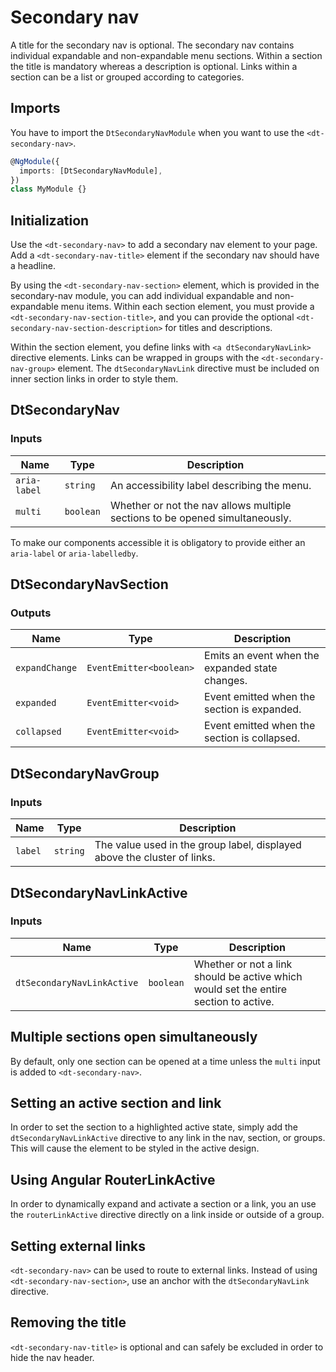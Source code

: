 # Secondary nav

<ba-ux-snippet name="secondary-nav-intro"></ba-ux-snippet>

<ba-live-example name="DtExampleSecondaryNavDefault"></ba-live-example>

A title for the secondary nav is optional. The secondary nav contains individual
expandable and non-expandable menu sections. Within a section the title is
mandatory whereas a description is optional. Links within a section can be a
list or grouped according to categories.

## Imports

You have to import the `DtSecondaryNavModule` when you want to use the
`<dt-secondary-nav>`.

```typescript
@NgModule({
  imports: [DtSecondaryNavModule],
})
class MyModule {}
```

## Initialization

Use the `<dt-secondary-nav>` to add a secondary nav element to your page. Add a
`<dt-secondary-nav-title>` element if the secondary nav should have a headline.

By using the `<dt-secondary-nav-section>` element, which is provided in the
secondary-nav module, you can add individual expandable and non-expandable menu
items. Within each section element, you must provide a
`<dt-secondary-nav-section-title>`, and you can provide the optional
`<dt-secondary-nav-section-description>` for titles and descriptions.

Within the section element, you define links with `<a dtSecondaryNavLink>`
directive elements. Links can be wrapped in groups with the
`<dt-secondary-nav-group>` element. The `dtSecondaryNavLink` directive must be
included on inner section links in order to style them.

## DtSecondaryNav

### Inputs

| Name         | Type      | Description                                                                  |
| ------------ | --------- | ---------------------------------------------------------------------------- |
| `aria-label` | `string`  | An accessibility label describing the menu.                                  |
| `multi`      | `boolean` | Whether or not the nav allows multiple sections to be opened simultaneously. |

To make our components accessible it is obligatory to provide either an
`aria-label` or `aria-labelledby`.

## DtSecondaryNavSection

### Outputs

| Name           | Type                    | Description                                     |
| -------------- | ----------------------- | ----------------------------------------------- |
| `expandChange` | `EventEmitter<boolean>` | Emits an event when the expanded state changes. |
| `expanded`     | `EventEmitter<void>`    | Event emitted when the section is expanded.     |
| `collapsed`    | `EventEmitter<void>`    | Event emitted when the section is collapsed.    |

## DtSecondaryNavGroup

### Inputs

| Name    | Type     | Description                                                              |
| ------- | -------- | ------------------------------------------------------------------------ |
| `label` | `string` | The value used in the group label, displayed above the cluster of links. |

## DtSecondaryNavLinkActive

### Inputs

| Name                       | Type      | Description                                                                          |
| -------------------------- | --------- | ------------------------------------------------------------------------------------ |
| `dtSecondaryNavLinkActive` | `boolean` | Whether or not a link should be active which would set the entire section to active. |

## Multiple sections open simultaneously

By default, only one section can be opened at a time unless the `multi` input is
added to `<dt-secondary-nav>`.

<ba-live-example name="DtExampleSecondaryNavMulti"></ba-live-example>

## Setting an active section and link

In order to set the section to a highlighted active state, simply add the
`dtSecondaryNavLinkActive` directive to any link in the nav, section, or groups.
This will cause the element to be styled in the active design.

<ba-live-example name="DtExampleSecondaryNavActive"></ba-live-example>

## Using Angular RouterLinkActive

In order to dynamically expand and activate a section or a link, you an use the
`routerLinkActive` directive directly on a link inside or outside of a group.

<ba-live-example name="DtExampleSecondaryNavRouterLinkActive"></ba-live-example>

## Setting external links

`<dt-secondary-nav>` can be used to route to external links. Instead of using
`<dt-secondary-nav-section>`, use an anchor with the `dtSecondaryNavLink`
directive.

<ba-live-example name="DtExampleSecondaryNavExternal"></ba-live-example>

## Removing the title

`<dt-secondary-nav-title>` is optional and can safely be excluded in order to
hide the nav header.

<ba-live-example name="DtExampleSecondaryNavTitle"></ba-live-example>
